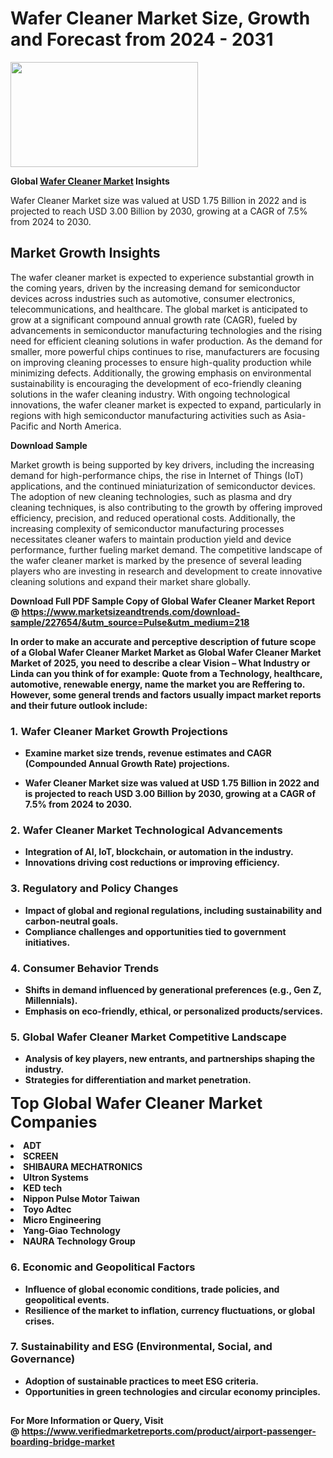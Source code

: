 <H1>Wafer Cleaner Market Size, Growth and Forecast from 2024 - 2031</H1><img class="aligncenter size-medium wp-image-584254" src="https://thirdeyenews.in/wp-content/uploads/2024/09/Global-Market-Research-300x168.jpeg" alt="" width="300" height="168" /><p><strong>Global&nbsp;<a href="https://www.marketsizeandtrends.com/download-sample/227654/&amp;utm_source=Pulse&amp;utm_medium=218">Wafer Cleaner Market</a> Insights</strong></p><p>Wafer Cleaner Market size was valued at USD 1.75 Billion in 2022 and is projected to reach USD 3.00 Billion by 2030, growing at a CAGR of 7.5% from 2024 to 2030.</p><p><h2>Market Growth Insights</h2> <p>The wafer cleaner market is expected to experience substantial growth in the coming years, driven by the increasing demand for semiconductor devices across industries such as automotive, consumer electronics, telecommunications, and healthcare. The global market is anticipated to grow at a significant compound annual growth rate (CAGR), fueled by advancements in semiconductor manufacturing technologies and the rising need for efficient cleaning solutions in wafer production. As the demand for smaller, more powerful chips continues to rise, manufacturers are focusing on improving cleaning processes to ensure high-quality production while minimizing defects. Additionally, the growing emphasis on environmental sustainability is encouraging the development of eco-friendly cleaning solutions in the wafer cleaning industry. With ongoing technological innovations, the wafer cleaner market is expected to expand, particularly in regions with high semiconductor manufacturing activities such as Asia-Pacific and North America.</p> <p><strong>Download Sample</strong></p> <p>Market growth is being supported by key drivers, including the increasing demand for high-performance chips, the rise in Internet of Things (IoT) applications, and the continued miniaturization of semiconductor devices. The adoption of new cleaning technologies, such as plasma and dry cleaning techniques, is also contributing to the growth by offering improved efficiency, precision, and reduced operational costs. Additionally, the increasing complexity of semiconductor manufacturing processes necessitates cleaner wafers to maintain production yield and device performance, further fueling market demand. The competitive landscape of the wafer cleaner market is marked by the presence of several leading players who are investing in research and development to create innovative cleaning solutions and expand their market share globally.</p> <p><strong></p><p><span class=""><strong>Download Full PDF Sample Copy of Global Wafer Cleaner Market Report</strong> @ <a href="https://www.marketsizeandtrends.com/download-sample/227654/&amp;utm_source=Pulse&amp;utm_medium=218" target="_blank">https://www.marketsizeandtrends.com/download-sample/227654/&amp;utm_source=Pulse&amp;utm_medium=218</a></span></p><p>In order to make an accurate and perceptive description of future scope of a Global&nbsp;Wafer Cleaner Market Market as Global&nbsp;Wafer Cleaner Market Market of 2025, you need to describe a clear Vision &ndash; What Industry or Linda can you think of for example: Quote from a Technology, healthcare, automotive, renewable energy, name the market you are Reffering to. However, some general trends and factors usually impact market reports and their future outlook include:</p><h3>1.&nbsp;<strong>Wafer Cleaner Market Growth Projections</strong></h3><ul><li>Examine market size trends, revenue estimates and CAGR (Compounded Annual Growth Rate) projections.</li><li><p>Wafer Cleaner Market size was valued at USD 1.75 Billion in 2022 and is projected to reach USD 3.00 Billion by 2030, growing at a CAGR of 7.5% from 2024 to 2030.</p></li></ul><h3>2.&nbsp;<strong>Wafer Cleaner Market Technological Advancements</strong></h3><ul><li>Integration of AI, IoT, blockchain, or automation in the industry.</li><li>Innovations driving cost reductions or improving efficiency.</li></ul><h3>3.&nbsp;<strong>Regulatory and Policy Changes</strong></h3><ul><li>Impact of global and regional regulations, including sustainability and carbon-neutral goals.</li><li>Compliance challenges and opportunities tied to government initiatives.</li></ul><h3>4.&nbsp;<strong>Consumer Behavior Trends</strong></h3><ul><li>Shifts in demand influenced by generational preferences (e.g., Gen Z, Millennials).</li><li>Emphasis on eco-friendly, ethical, or personalized products/services.</li></ul><h3>5.&nbsp;<strong>Global Wafer Cleaner Market Competitive Landscape</strong></h3><ul><li>Analysis of key players, new entrants, and partnerships shaping the industry.</li><li>Strategies for differentiation and market penetration.</li></ul><p data-pm-slice="1 1 []"><span style="color: inherit; font-family: inherit; font-size: 25px;">Top Global Wafer Cleaner Market Companies</span></p><div class="" data-test-id=""><p><li>ADT</li><li> SCREEN</li><li> SHIBAURA MECHATRONICS</li><li> Ultron Systems</li><li> KED tech</li><li> Nippon Pulse Motor Taiwan</li><li> Toyo Adtec</li><li> Micro Engineering</li><li> Yang-Giao Technology</li><li> NAURA Technology Group</li></p></div><h3>6.&nbsp;<strong>Economic and Geopolitical Factors</strong></h3><ul><li>Influence of global economic conditions, trade policies, and geopolitical events.</li><li>Resilience of the market to inflation, currency fluctuations, or global crises.</li></ul><h3>7.&nbsp;<strong>Sustainability and ESG (Environmental, Social, and Governance)</strong></h3><ul><li>Adoption of sustainable practices to meet ESG criteria.</li><li>Opportunities in green technologies and circular economy principles.</li></ul><h2><strong style="font-size: 14px;">For More Information or Query, Visit @&nbsp;</strong><a style="background-color: #ffffff; font-size: 14px;" href="https://www.marketsizeandtrends.com/report/wafer-cleaner-market/" target="_blank">https://www.verifiedmarketreports.com/product/airport-passenger-boarding-bridge-market</a></h2>
